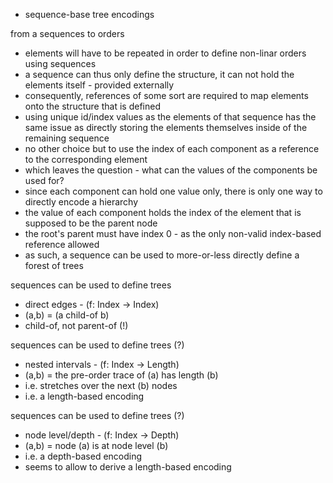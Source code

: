
- sequence-base tree encodings

from a sequences to orders
- elements will have to be repeated in order to define
  non-linar orders using sequences
- a sequence can thus only define the structure, it can
  not hold the elements itself - provided externally
- consequently, references of some sort are required to
  map elements onto the structure that is defined
- using unique id/index values as the elements of that
  sequence has the same issue as directly storing the
  elements themselves inside of the remaining sequence
- no other choice but to use the index of each component
  as a reference to the corresponding element
- which leaves the question - what can the values of
  the components be used for?
- since each component can hold one value only,
  there is only one way to directly encode a hierarchy
- the value of each component holds the index of the
  element that is supposed to be the parent node
- the root's parent must have index 0 - as the only
  non-valid index-based reference allowed
- as such, a sequence can be used to more-or-less
  directly define a forest of trees

sequences can be used to define trees
- direct edges - (f: Index -> Index)
- (a,b) = (a child-of b)
- child-of, not parent-of (!)

sequences can be used to define trees (?)
- nested intervals - (f: Index -> Length)
- (a,b) = the pre-order trace of (a) has length (b)
- i.e. stretches over the next (b) nodes
- i.e. a length-based encoding

sequences can be used to define trees (?)
- node level/depth - (f: Index -> Depth)
- (a,b) = node (a) is at node level (b)
- i.e. a depth-based encoding
- seems to allow to derive a length-based encoding
